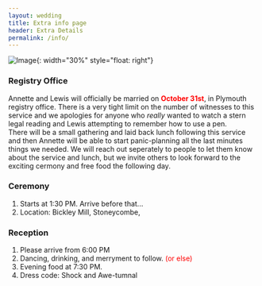 ```yaml
---
layout: wedding
title: Extra info page
header: Extra Details
permalink: /info/
---
```


![Image](/ALWedding2026/assets/images/algallery/02_Cb_GoldenBokeh_SD_0028.jpg){: width="30%" style="float: right"}

### Registry Office
<span width="40%" style="float: left"> Annette and Lewis will officially be married on <span style="color:red;font-weight:700">October 31st</span>, in Plymouth registry office. There is a very tight limit on the number of witnesses to this service and we apologies for anyone who *really* wanted to watch a stern legal reading and Lewis attempting to remember how to use a pen. </span>

There will be a small gathering and laid back lunch following this service and then Annette will be able to start panic-planning all the last minutes things we needed. We will reach out seperately to people to let them know about the service and lunch, but we invite others to look forward to the exciting cermony and free food the following day. 

### Ceremony
 1. Starts at 1:30 PM. Arrive before that...
 2.  Location: Bickley Mill, Stoneycombe, 

### Reception
1. Please arrive from 6:00 PM
2. Dancing, drinking, and merryment to follow. <span style="color:red">(or else)</span>
3. Evening food at 7:30 PM. 
4. Dress code: Shock and Awe-tumnal 
